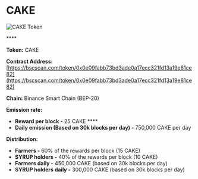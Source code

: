 # CAKE



![CAKE Token](../.gitbook/assets/icon-square-512%20%281%29.png)

\*\*\*\*

**Token:** CAKE

**Contract Address:** [https://bscscan.com/token/0x0e09fabb73bd3ade0a17ecc321fd13a19e81ce82](https://bscscan.com/token/0x0e09fabb73bd3ade0a17ecc321fd13a19e81ce82) 

**Chain:** Binance Smart Chain \(BEP-20\)

**Emission rate:** 

* **Reward per block -**  25 CAKE                                                                                                       ****
* **Daily emission \(Based on 30k blocks per day\) -**  750,000 CAKE per day

**Distribution:**

* **Farmers -** 60% of the rewards per block \(15 CAKE\)
* **SYRUP holders -** 40% of the rewards per block \(10 CAKE\)
* **Farmers daily -** 450,000 CAKE \(based on 30k blocks per day\)
* **SYRUP holders daily -** 300,000 CAKE \(based on 30k blocks per day\)

